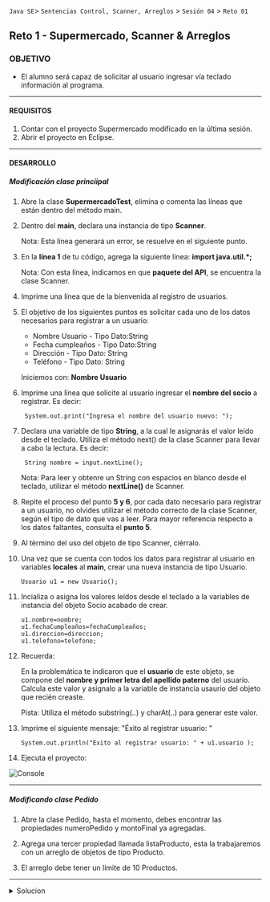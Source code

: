 
 `Java SE`> `Sentencias Control, Scanner, Arreglos` > `Sesión 04` > `Reto 01`

## Reto 1 - Supermercado, Scanner & Arreglos

### OBJETIVO

- El alumno será capaz de solicitar al usuario ingresar vía teclado información al programa.

<hr>

#### REQUISITOS

1. Contar con el proyecto Supermercado modificado en la última sesión.
2. Abrir el proyecto en Eclipse.

<hr>

#### DESARROLLO

##### Modificación clase princiipal

1. Abre la clase <b>SupermercadoTest</b>, elimina o comenta las líneas que están dentro del método main.

2. Dentro del <b>main</b>, declara una instancia de tipo <b>Scanner</b>.
		
   Nota: Esta línea generará un error, se resuelve en el siguiente punto.
    
3. En la <b>línea 1</b> de tu código, agrega la siguiente línea: <b>import java.util.*;</b>

   Nota: Con esta línea, indicamos en que <b>paquete del API</b>, se encuentra la clase Scanner.

4. Imprime una línea que de la bienvenida al registro de usuarios. 
    
5.  El objetivo de los siguientes puntos es solicitar cada uno de los datos necesarios para registrar a un usuario:
  
    <ul>
      <li> Nombre Usuario - Tipo Dato:String
      <li> Fecha cumpleaños - Tipo Dato:String
      <li> Dirección - Tipo Dato: String
      <li> Teléfono - Tipo Dato: String
    </ul>
    
    Iniciemos con: <b>Nombre Usuario</b>
    
6. Imprime una línea que solicite al usuario ingresar el <b>nombre del socio</b> a registrar. Es decir:

		System.out.print("Ingresa el nombre del usuario nuevo: ");

7. Declara una variable de tipo <b>String</b>, a la cual le asignarás el valor leído desde el teclado. Utiliza el método        next() de la clase Scanner para llevar a cabo la lectura. Es decir:

		String nombre = input.nextLine();
   
   Nota: Para leer y obtenre un String con espacios en blanco desde el teclado, utilizar el método <b>nextLine()</b> de              Scanner.
   
8. Repite el proceso del punto <b>5 y 6</b>, por cada dato necesario para registrar a un usuario, no olvides utilizar el método correcto de la clase Scanner, según el tipo de dato que vas a leer. Para mayor referencia respecto a los datos faltantes, consulta el <b>punto 5</b>.

9. Al término del uso del objeto de tipo Scanner, ciérralo.

10. Una vez que se cuenta con todos los datos para registrar al usuario en variables <b>locales</b> al <b>main</b>, crear una nueva instancia de tipo Usuario.

		Usuario u1 = new Usuario();

11. Incializa o asigna los valores leídos desde el teclado a la variables de instancia del objeto Socio acabado de crear.

		u1.nombre=nombre;
		u1.fechaCumpleaños=fechaCumpleaños;
		u1.direccion=direccion;
		u1.telefono=telefono;

12. Recuerda: 

    En la problemática te indicaron que el <b>usuario</b> de este objeto, se compone del <b>nombre y primer letra del           apellido paterno</b> del usuario. Calcula este valor y asignalo a la variable de instancia usaurio del objeto que recién     creaste.
     
     Pista: Utiliza el método substring(..) y charAt(..) para generar este valor.
	
13. Imprime el siguiente mensaje: "Éxito al registrar usuario: "
    
		System.out.println("Exito al registrar usuario: " + u1.usuario );

13. Ejecuta el proyecto:

![Console](https://user-images.githubusercontent.com/56565204/67612154-b3189100-f765-11e9-8a69-d23d0bdfc6dc.png)

<hr>

##### Modificando clase Pedido

1. Abre la clase Pedido, hasta el momento, debes encontrar las propiedades numeroPedido y montoFinal ya agregadas.

2. Agrega una tercer propiedad llamada listaProducto, esta la trabajaremos con un arreglo de objetos de tipo Producto. 

3. El arreglo debe tener un límite de 10 Productos.

<hr>

<details>
	<summary>Solucion</summary>
	<p> 1. Habilita el registro de usuarios, solicitando sus datos vía teclado. </p>
	<p> 2. La propiedad usaurio, se inicializa con el nombre del usario y la primer letra de su apellido paterno.</p>
	<p> 3. En la clase Pedido, declara un arreglo de objetos de tipo Producto, con un tamaño de 10</p>
	<p> Solución:</p> 
	<p> 1. Utiliza Scanner para leer datos el teclado.</b></p>
	<p> 2. Utiliza los métodos substring(.,.) y charAt(.) de la clase String para obtener este dato. </p>
	<p>		<b> int indice1 = u1.nombre.indexOf(' ');</b> </p>
	<p>		<b>u1.usuario = u1.nombre.substring(0,indice1)+u1.nombre.charAt(++indice1);</b> </p>
	<p> 3. Declara un arreglo de objetos de tipo Producto con un tamaño de 10. </p>
	<p>     	<b>public Producto listaProducto[] = new Producto[10];</b>   </p>
</details>
